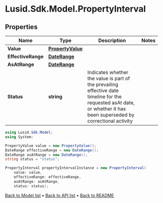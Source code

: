 # Lusid.Sdk.Model.PropertyInterval

## Properties

Name | Type | Description | Notes
------------ | ------------- | ------------- | -------------
**Value** | [**PropertyValue**](PropertyValue.md) |  | 
**EffectiveRange** | [**DateRange**](DateRange.md) |  | 
**AsAtRange** | [**DateRange**](DateRange.md) |  | 
**Status** | **string** | Indicates whether the value is part of the prevailing effective date timeline for the requested asAt date, or whether it has been superseded by correctional activity | 

```csharp
using Lusid.Sdk.Model;
using System;

PropertyValue value = new PropertyValue();
DateRange effectiveRange = new DateRange();
DateRange asAtRange = new DateRange();
string status = "status";

PropertyInterval propertyIntervalInstance = new PropertyInterval(
    value: value,
    effectiveRange: effectiveRange,
    asAtRange: asAtRange,
    status: status);
```

[Back to Model list](../README.md#documentation-for-models) &#8226; [Back to API list](../README.md#documentation-for-api-endpoints) &#8226; [Back to README](../README.md)
